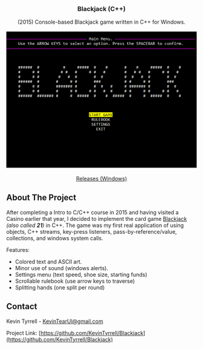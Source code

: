 
<br />
<p align="center">
  <h3 align="center">Blackjack (C++)</h3>

  <p align="center">
    (2015) Console-based Blackjack game written in C++ for Windows.
    <br />
	<br />
	<img src="https://raw.githubusercontent.com/KevinTyrrell/Blackjack/master/res/images/demo.gif", alt="Blackjack Demo GIF">
	<br />
	<br />
	<a href="https://github.com/KevinTyrrell/Blackjack/releases">Releases (Windows)</a>
	<br />
  </p>
</p>

## About The Project

After completing a Intro to C/C++ course in 2015 and having visited a Casino earlier that year, I decided to implement the card game [Blackjack](https://en.wikipedia.org/wiki/Blackjack) *(also called **21**)* in C++. The game was my first real application of using objects, C++ streams, key-press listeners, pass-by-reference/value, collections, and windows system calls.

Features:
* Colored text and ASCII art.
* Minor use of sound (windows alerts).
* Settings menu (text speed, shoe size, starting funds)
* Scrollable rulebook (use arrow keys to traverse)
* Splitting hands (one split per round)

<!-- CONTACT -->
## Contact

Kevin Tyrrell - KevinTearUl@gmail.com

Project Link: [https://github.com/KevinTyrrell/Blackjack](https://github.com/KevinTyrrell/Blackjack)
